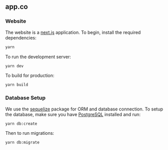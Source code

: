 app.co
----

### Website 

The website is a [next.js](https://github.com/zeit/next.js/) application. To begin, install the required dependencies:

```bash
yarn
```

To run the development server:

```bash
yarn dev
```

To build for production:

```bash
yarn build
```

### Database Setup

We use the [sequelize](https://github.com/sequelize/sequelize) package for ORM and database connection. To setup the database, make sure you
have [PostgreSQL](https://www.postgresql.org/) installed and run:

```bash
yarn db:create
```

Then to run migrations:

```bash
yarn db:migrate
```
